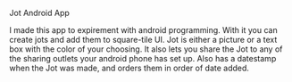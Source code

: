Jot Android App

I made this app to expirement with android programming.  With it you can create jots
 and add them to square-tile UI.  Jot is either a picture or a text box with the color of your choosing.  It also 
lets you share the Jot to any of the sharing outlets your android phone has set up.  Also has a datestamp
when the Jot was made, and orders them in order of date added.
